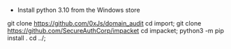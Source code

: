 - Install python 3.10 from the Windows store

git clone https://github.com/0xJs/domain_audit
cd import; git clone https://github.com/SecureAuthCorp/impacket
cd impacket; python3 -m pip install .
cd ../; 
